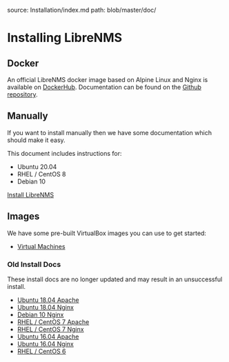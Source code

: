 source: Installation/index.md
path: blob/master/doc/

# Installing LibreNMS

## Docker

An official LibreNMS docker image based on Alpine Linux and Nginx is available 
on [DockerHub](https://hub.docker.com/r/librenms/librenms/). Documentation can 
be found on the [Github repository](https://github.com/librenms/docker).

## Manually

If you want to install manually then we have some documentation which should make it easy.

This document includes instructions for:

 - Ubuntu 20.04
 - RHEL / CentOS 8
 - Debian 10
 
 [Install LibreNMS](Install-LibreNMS.md)

## Images

We have some pre-built VirtualBox images you can use to get started:

- [Virtual Machines](Images)


### Old Install Docs

These install docs are no longer updated and may result in an unsuccessful install.

- [Ubuntu 18.04 Apache](Installation-Ubuntu-1804-Apache/)
- [Ubuntu 18.04 Nginx](Installation-Ubuntu-1804-Nginx/)
- [Debian 10 Nginx](Installation-Debian-10-Nginx/)
- [RHEL / CentOS 7 Apache](Installation-CentOS-7-Apache/)
- [RHEL / CentOS 7 Nginx](Installation-CentOS-7-Nginx/)
- [Ubuntu 16.04 Apache](Installation-Ubuntu-1604-Apache/)
- [Ubuntu 16.04 Nginx](Installation-Ubuntu-1604-Nginx/)
- [RHEL / CentOS 6](Installation-CentOS-6-Apache-Nginx/)
